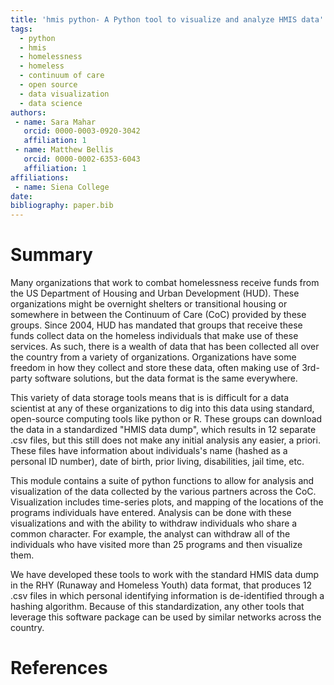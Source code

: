 ```yaml
---
title: 'hmis python- A Python tool to visualize and analyze HMIS data'
tags:
  - python
  - hmis
  - homelessness
  - homeless
  - continuum of care
  - open source
  - data visualization
  - data science
authors:
 - name: Sara Mahar
   orcid: 0000-0003-0920-3042
   affiliation: 1
 - name: Matthew Bellis
   orcid: 0000-0002-6353-6043
   affiliation: 1
affiliations:
 - name: Siena College 
date: 
bibliography: paper.bib
---
```



# Summary

Many organizations that work to combat homelessness receive funds from the US Department of Housing and Urban Development (HUD). 
These organizations might be overnight shelters or transitional housing or somewhere in between the Continuum of Care (CoC) provided by these groups. 
Since 2004, HUD has mandated that groups that receive these funds collect data on the homeless individuals that make use of these services. 
As such, there is a wealth of data that has been collected all over the country from a variety of organizations. 
Organizations have some freedom in how they collect and store these data, often making use of 3rd-party software solutions, 
but the data format is the same everywhere. 

This variety of data storage tools means that is is difficult for a data scientist at any of these organizations to dig into this data using standard, open-source computing tools like python or R. 
These groups can download the data in a standardized "HMIS data dump", which results in 12 separate .csv files, but this still does not make any initial analysis any easier, a priori. These files have information about individuals's name (hashed as a personal ID number), date of birth, prior living, disabilities, jail time, etc.

This module contains a suite of python functions to allow for analysis and visualization of the data collected by the various partners across the CoC. Visualization includes time-series plots, and mapping of the locations of the programs individuals have entered. Analysis can be done with these visualizations and with the ability to withdraw individuals who share a common character. For example, the analyst can withdraw all of the individuals who have visited more than 25 programs and then visualize them. 

We have developed these tools to work with the standard HMIS data dump in the RHY (Runaway and Homeless Youth) data format, that produces 12 .csv files in which personal identifying information is de-identified through a hashing algorithm. 
Because of this standardization, any other tools that leverage this software package can be used by similar networks across the country.



# References
